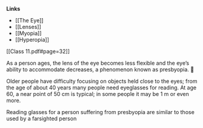 **Links**
- [[The Eye]] 
- [[Lenses]] 
- [[Myopia]] 
- [[Hyperopia]] 


[[Class 11.pdf#page=32]]


As a person ages, the lens of the eye becomes less flexible and the eye’s ability to accommodate decreases, a phenomenon known as presbyopia.  

Older people have difficulty focusing on objects held close to the eyes; from the age of about 40 years many people need eyeglasses for reading. At age 60, a near point of 50 cm is typical; in some people it may be 1 m or even more.

Reading glasses for a person suffering from presbyopia are similar to those used by a farsighted person